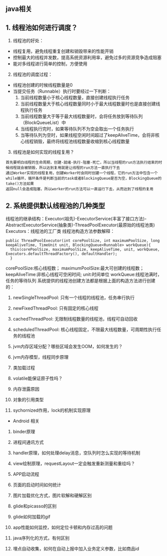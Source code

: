 ## java相关

**1. 线程池如何进行调度？**
--------------
  1. 线程池的好处：
  - 线程复用，避免线程重复创建和销毁带来的性能开销
  - 控制最大的线程并发数，提高系统资源利用率，避免过多的资源竞争造成阻塞
  - 能对多线程进行简单的控制，方便使用
  2. 线程池的调度过程：
  - 线程池创建的时候线程数量是0
  - 当提交任务（Runnable）执行时要经过一下判断：
    1. 当前线程数量小于核心线程数量，直接创建线程执行任务
    2. 当前线程数量大于核心线程数量同时小于最大线程数量时也是直接创建线程执行任务
    3. 当前线程数量大于等于最大线程数量时，会将任务放到等待队列（BlockQueueList）中
    4. 当线程执行完时，如果等待队列不为空会取出一个任务执行
    5. 当等待队列为空时，如果线程空闲时间超过了keepAliveTime，会将非核心线程销毁，最终将线程池线程数量收缩到核心线程数量
  3. 线程池是如何实现的线程复用？
  
    首先要明白线程的生命周期，创建-就绪-执行-阻塞-死亡，所以当线程的run方法执行结束的时候线程就会被销毁，所以达到复用就是让线程的run方法一直执行下去
    通过Worker实现的线程复用，创建Worker时会同时创建一个线程，它的run方法中包含一个while循环，循环条件是判断当前的task或者BlockingQueue是否为空，BlockingQueue的take()方法如果
    返回null会造成阻塞，所以worker的run方法可以一直运行下去，从而达到了线程的复用
    
**2. 系统提供默认线程池的几种类型**
----
线程池的继承结构：Executor(祖先)-ExecutorService(丰富了接口方法)-AbstractExecutorService(抽象类)-ThreadPoolExecutor(最原始的线程池类)
Executors：线程池的工厂类
线程池构造方法参数解释：
```
public ThreadPoolExecutor(int corePoolSize, int maximumPoolSize, long keepAliveTime, TimeUnit unit, BlockingQueue<Runnable> workQueue){
  this(corePoolSize, maximumPoolSize, keepAliveTime, unit, workQueue, Executors.defaultThreadFactory(), defaultHandler);
  }
```
corePoolSize:核心线程数；
maximumPoolSize:最大可创建的线程数；
keepAliveTime:非核心线程可空闲时间;
unit:时间单位
workQueue:线程池满时，任务的等待队列
系统提供的线程池创建方法都是根据上面的构造方法进行创建的：
  1. newSingleThreadPool: 只有一个线程的线程池，任务串行执行
  2. newFixedThreadPool: 只有固定的核心线程
  3. cachedThreadPool: 无限制线程数量的线程池，线程可自动回收
  4. scheduledThreadPool: 核心线程固定，不限最大线程数量，可周期性执行任务的线程池

2. jvm内存区域分配？哪些区域会发生OOM，如何发生的？

3. jvm内存模型，线程同步原理

4. 类加载过程

5. volatile能保证原子性吗？

6. 内存泄露原因

7. 对象的引用类型

8. sychornized作用，lock的机制实现原理



- Android 相关

1. binder原理

2. 进程间通讯方式

3. handler原理，如何处理delay消息，空队列时怎么实现的等待机制

4. view绘制原理，requestLayout一定会触发重新测量和重绘吗？

5. APP启动流程

6. 页面的启动时间如何统计

7. 图片加载优化方式，图片软解和硬解区别

8. glide和picasso的区别

9. glide如何加载的gif

10. app性能如何监控，如何定位卡顿和内存过高的问题

11. java序列化的方式，有何区别

12. 埋点自动收集，如何在自动上报中加入业务定义参数，比如商品id

